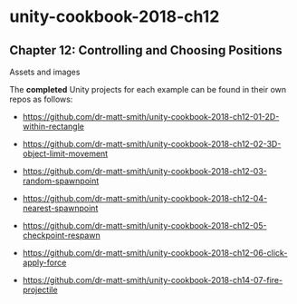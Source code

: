# unity-cookbook-2018-ch12

## Chapter 12: Controlling and Choosing Positions

Assets and images

The **completed** Unity projects for each example can be found in their own repos as follows:

- https://github.com/dr-matt-smith/unity-cookbook-2018-ch12-01-2D-within-rectangle

- https://github.com/dr-matt-smith/unity-cookbook-2018-ch12-02-3D-object-limit-movement

- https://github.com/dr-matt-smith/unity-cookbook-2018-ch12-03-random-spawnpoint

- https://github.com/dr-matt-smith/unity-cookbook-2018-ch12-04-nearest-spawnpoint

- https://github.com/dr-matt-smith/unity-cookbook-2018-ch12-05-checkpoint-respawn

- https://github.com/dr-matt-smith/unity-cookbook-2018-ch12-06-click-apply-force

- https://github.com/dr-matt-smith/unity-cookbook-2018-ch14-07-fire-projectile

